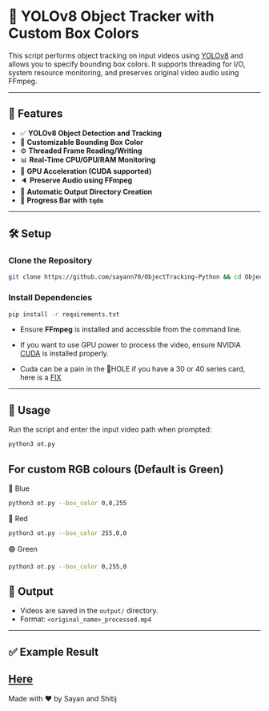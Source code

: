 # 🎯 YOLOv8 Object Tracker with Custom Box Colors

This script performs object tracking on input videos using [YOLOv8](https://github.com/ultralytics/ultralytics) and allows you to specify bounding box colors. It supports threading for I/O, system resource monitoring, and preserves original video audio using FFmpeg.

---

## 🚀 Features

- ✅ **YOLOv8 Object Detection and Tracking**
- 🎨 **Customizable Bounding Box Color**
- ⚙️ **Threaded Frame Reading/Writing**
- 📊 **Real-Time CPU/GPU/RAM Monitoring**
- 🧠 **GPU Acceleration (CUDA supported)**
- 🔈 **Preserve Audio using FFmpeg**
- 💾 **Automatic Output Directory Creation**
- 🔄 **Progress Bar with `tqdm`**

---

## 🛠️ Setup

### Clone the Repository

```bash
git clone https://github.com/sayann70/ObjectTracking-Python && cd ObjectTracking-Python
```

### Install Dependencies

```bash
pip install -r requirements.txt
```
- Ensure **FFmpeg** is installed and accessible from the command line.

- If you want to use GPU power to process the video, ensure NVIDIA [CUDA](https://developer.nvidia.com/cuda-downloads) is installed properly.

- Cuda can be a pain in the 🍑HOLE if you have a 30 or 40 series card, here is a [FIX](https://www.reddit.com/r/StableDiffusion/comments/13n16r7/cuda_not_available_fix_for_anybody_that_is/)

---

## 🧪 Usage

Run the script and enter the input video path when prompted:

```bash
python3 ot.py                      
```

## For custom RGB colours (Default is Green)
🔵 Blue
```bash
python3 ot.py --box_color 0,0,255  
```
 🔴 Red
```bash
python3 ot.py --box_color 255,0,0  
```
🟢 Green
```bash
python3 ot.py --box_color 0,255,0  
```

## 📂 Output

- Videos are saved in the `output/` directory.
- Format: `<original_name>_processed.mp4`

---

## ✅ Example Result


[Here](https://drive.google.com/file/d/1kV9-v5E5T7AiDEnNQWlmznmK0GhN4JMc/view)
---

 Made with ❤️ by Sayan and Shitij
